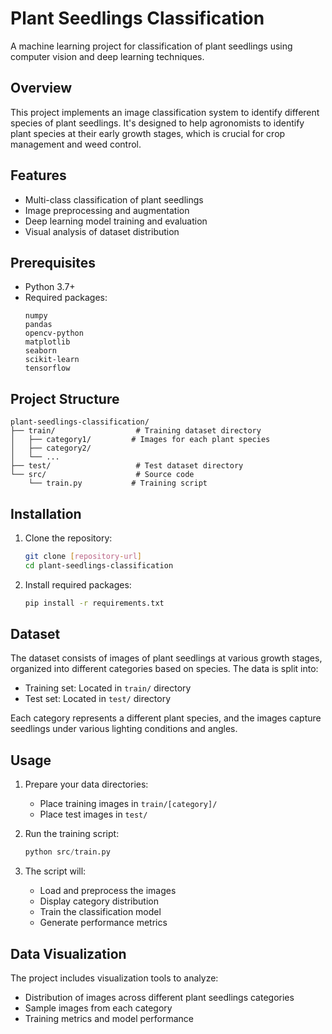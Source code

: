 # Plant Seedlings Classification

A machine learning project for classification of plant seedlings using computer vision and deep learning techniques.

## Overview

This project implements an image classification system to identify different species of plant seedlings. It's designed to help agronomists to identify plant species at their early growth stages, which is crucial for crop management and weed control.

## Features

- Multi-class classification of plant seedlings
- Image preprocessing and augmentation
- Deep learning model training and evaluation
- Visual analysis of dataset distribution

## Prerequisites

- Python 3.7+
- Required packages:
  ```
  numpy
  pandas
  opencv-python
  matplotlib
  seaborn
  scikit-learn
  tensorflow
  ```

## Project Structure

```
plant-seedlings-classification/
├── train/                  # Training dataset directory
│   ├── category1/         # Images for each plant species
│   ├── category2/
│   └── ...
├── test/                   # Test dataset directory
└── src/                    # Source code
    └── train.py           # Training script
```

## Installation

1. Clone the repository:
   ```bash
   git clone [repository-url]
   cd plant-seedlings-classification
   ```

2. Install required packages:
   ```bash
   pip install -r requirements.txt
   ```

## Dataset

The dataset consists of images of plant seedlings at various growth stages, organized into different categories based on species. The data is split into:
- Training set: Located in `train/` directory
- Test set: Located in `test/` directory

Each category represents a different plant species, and the images capture seedlings under various lighting conditions and angles.

## Usage

1. Prepare your data directories:
   - Place training images in `train/[category]/`
   - Place test images in `test/`

2. Run the training script:
   ```python
   python src/train.py
   ```

3. The script will:
   - Load and preprocess the images
   - Display category distribution
   - Train the classification model
   - Generate performance metrics

## Data Visualization

The project includes visualization tools to analyze:
- Distribution of images across different plant seedlings categories
- Sample images from each category
- Training metrics and model performance
